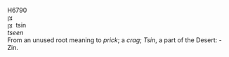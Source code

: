 <body>
  <p>H6790<br>  צן  <br> צִּן  ‎  tsin  <br><i>tseen </i><br>From an unused root meaning to <i>prick</i>; a <i>crag</i>; <i>Tsin</i>, a part of the Desert: - Zin.<br></p>
 </body>